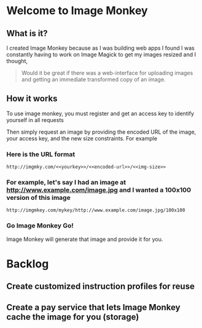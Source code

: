 # Welcome to Image Monkey

## What is it?
I created Image Monkey because as I was building web apps I found I was constantly having to work on Image Magick to get my images resized and I thought, 

> Would it be great if there was a web-interface for uploading images and getting an immediate transformed copy of an image.

## How it works
To use image monkey, you must register and get an access key to identify yourself in all requests
    
Then simply request an image by providing the encoded URL of the image, your access key, and the new size constraints.  For example
    
### Here is the URL format
    http://imgmky.com/<<yourkey>>/<<encoded-url>>/<<img-size>>
        
### For example, let's say I had an image at http://www.example.com/image.jpg and I wanted a 100x100 version of this image
    http://imgmkey.com/mykey/http://www.example.com/image.jpg/100x100
    
### Go Image Monkey Go!

Image Monkey will generate that image and provide it for you.



# Backlog
## Create customized instruction profiles for reuse
## Create a pay service that lets Image Monkey cache the image for you (storage)

